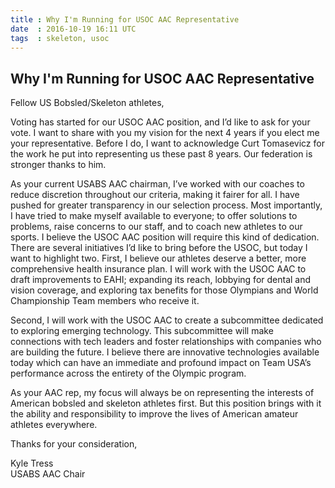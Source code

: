 ```yaml
---
title : Why I'm Running for USOC AAC Representative
date  : 2016-10-19 16:11 UTC
tags  : skeleton, usoc
---
```


## Why I'm Running for USOC AAC Representative

Fellow US Bobsled/Skeleton athletes,

Voting has started for our USOC AAC position, and I’d like to ask for your vote. I want to share with you my vision for the next 4 years if you elect me your representative. Before I do, I want to acknowledge Curt Tomasevicz for the work he put into representing us these past 8 years. Our federation is stronger thanks to him.

As your current USABS AAC chairman, I’ve worked with our coaches to reduce discretion throughout our criteria, making it fairer for all. I have pushed for greater transparency in our selection process. Most importantly, I have tried to make myself available to everyone; to offer solutions to problems, raise concerns to our staff, and to coach new athletes to our sports. I believe the USOC AAC position will require this kind of dedication.
There are several initiatives I’d like to bring before the USOC, but today I want to highlight two. First, I believe our athletes deserve a better, more comprehensive health insurance plan. I will work with the USOC AAC to draft improvements to EAHI; expanding its reach, lobbying for dental and vision coverage, and exploring tax benefits for those Olympians and World Championship Team members who receive it.

Second, I will work with the USOC AAC to create a subcommittee dedicated to exploring emerging technology. This subcommittee will make connections with tech leaders and foster relationships with companies who are building the future. I believe there are innovative technologies available today which can have an immediate and profound impact on Team USA’s performance across the entirety of the Olympic program.

As your AAC rep, my focus will always be on representing the interests of American bobsled and skeleton athletes first. But this position brings with it the ability and responsibility to improve the lives of American amateur athletes everywhere.

Thanks for your consideration,

Kyle Tress <br/>
USABS AAC Chair
